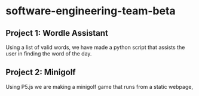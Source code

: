# software-engineering-team-beta

## Project 1: Wordle Assistant
Using a list of valid words, we have made a python script that assists the user in finding the word of the day.

## Project 2: Minigolf
Using P5.js we are making a minigolf game that runs from a static webpage,